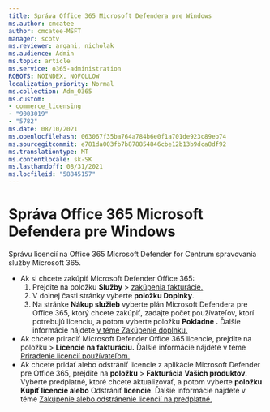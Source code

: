 ```yaml
---
title: Správa Office 365 Microsoft Defendera pre Windows
ms.author: cmcatee
author: cmcatee-MSFT
manager: scotv
ms.reviewer: argani, nicholak
ms.audience: Admin
ms.topic: article
ms.service: o365-administration
ROBOTS: NOINDEX, NOFOLLOW
localization_priority: Normal
ms.collection: Adm_O365
ms.custom:
- commerce_licensing
- "9003019"
- "5782"
ms.date: 08/10/2021
ms.openlocfilehash: 063067f35ba764a784b6e0f1a701de923c89eb74
ms.sourcegitcommit: e781da003fb7b878854846cbe12b13b9dca8df92
ms.translationtype: MT
ms.contentlocale: sk-SK
ms.lasthandoff: 08/31/2021
ms.locfileid: "58845157"
---
```

# <a name="microsoft-defender-for-office-365-license-management"></a>Správa Office 365 Microsoft Defendera pre Windows

Správu licencií na Office 365 Microsoft Defender for Centrum spravovania služby Microsoft 365.

- Ak si chcete zakúpiť Microsoft Defender Office 365:
    1. Prejdite na položku **Služby**  >  [zakúpenia fakturácie.](https://go.microsoft.com/fwlink/p/?linkid=868433)
    2. V dolnej časti stránky vyberte **položku Doplnky**.
    3. Na stránke **Nákup služieb** vyberte plán Microsoft Defendera pre Office 365, ktorý chcete zakúpiť, zadajte počet používateľov, ktorí potrebujú licenciu, a potom vyberte položku **Pokladne .** Ďalšie informácie nájdete [v téme Zakúpenie doplnku.](https://docs.microsoft.com/microsoft-365/commerce/buy-or-edit-an-add-on)
- Ak chcete priradiť Microsoft Defender Office 365 licencie, prejdite na položku   >  **Licencie na fakturáciu.** Ďalšie informácie nájdete v téme [Priradenie licencií používateľom.](https://docs.microsoft.com/microsoft-365/admin/manage/assign-licenses-to-users)
- Ak chcete pridať alebo odstrániť licencie z aplikácie Microsoft Defender pre Office 365, prejdite na **položku**  >  **Fakturácia Vašich produktov.** Vyberte predplatné, ktoré chcete aktualizovať, a potom vyberte **položku Kúpiť licencie alebo** Odstrániť **licencie**. Ďalšie informácie nájdete v téme [Zakúpenie alebo odstránenie licencií na predplatné.](https://docs.microsoft.com/microsoft-365/commerce/licenses/buy-licenses)